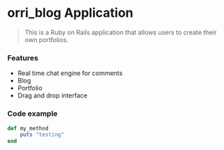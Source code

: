 # orri_blog Application

> This is a Ruby on Rails application that allows users to create their own portfolios.

### Features

- Real time chat engine for comments
- Blog
- Portfolio
- Drag and drop interface


### Code example

```ruby
def my_method
	puts "testing"
end
```
